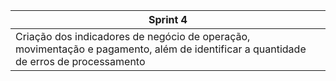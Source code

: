|Sprint 4 |
|---|
|Criação dos indicadores de negócio de operação, movimentação e pagamento, além de identificar a quantidade de erros de processamento   |

